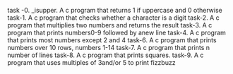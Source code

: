 task -0. _isupper. A c program that returns 1 if uppercase and 0 otherwise
task-1. A c program that checks whether a character is a digit
task-2. A c program that multiplies two numbers and returns the result
task-3. A c program that prints numbers0-9 followed by anew line
task-4. A c program that prints most numbers except 2 and 4
task-6. A c program that prints numbers over 10 rows, numbers 1-14
task-7. A c program that prints n number of lines
task-8. A c program that prints squares.
task-9. A c program that uses multiples of 3and/or 5 to print fizzbuzz
